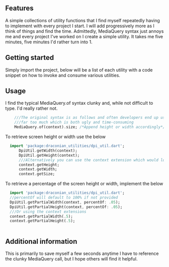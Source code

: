 

## Features

A simple collections of utility functions that I find myself repeatedly having to implement with every project I start. I will add progressively more as I think of things and find the time.
Admittedly, MediaQuery syntax just annoys me and every project I've worked on I create a simple utility. It takes me five minutes, five minutes I'd rather turn into 1.

## Getting started

Simply import the project, below will be a list of each utility with a code snippet on how to invoke and consume various utilities.

## Usage

I find the typical MediaQuery.of syntax clunky and, while not difficult to type. 
I'd really rather not.

```dart
    ///The original syntax is as follows and often developers end up using it
    ///far too much which is both ugly and time-consuming
    MediaQuery.of(context).size; /*Append height or width accordingly*/
```

To retrieve screen height or width use the below
```dart
  import 'package:draconian_utilities/dpi_util.dart';
      DpiUtil.getWidth(context);
      DpiUtil.getHeight(context);
      ///Alternatively you can use the context extension which would look like:
      context.getHeight;
      context.getWidth;
      context.getSize;
```
To retrieve a percentage of the screen height or width, implement the below
```dart
  import 'package:draconian_utilities/dpi_util.dart';
  //percentOf will default to 100% if not provided
  DpiUtil.getPartialWidth(context, percentOf: .05);
  DpiUtil.getPartialHeight(context, percentOf: .05);
  ///Or using the context extensions
  context.getPartialWidth(.5);
  context.getPartialHeight(.5);
  
```

## Additional information

This is primarily to save myself a few seconds anytime I have to reference the clunky MediaQuery call,
but I hope others will find it helpful.
